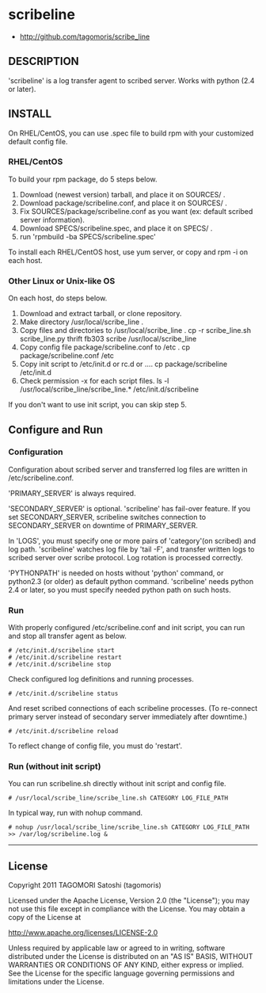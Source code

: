 # scribeline

* http://github.com/tagomoris/scribe_line

## DESCRIPTION

'scribeline' is a log transfer agent to scribed server. Works with python (2.4 or later).

## INSTALL

On RHEL/CentOS, you can use .spec file to build rpm with your customized default config file.

### RHEL/CentOS

To build your rpm package, do 5 steps below.

1. Download (newest version) tarball, and place it on SOURCES/ .
2. Download package/scribeline.conf, and place it on SOURCES/ .
3. Fix SOURCES/package/scribeline.conf as you want (ex: default scribed server information).
4. Download SPECS/scribeline.spec, and place it on SPECS/ .
5. run 'rpmbuild -ba SPECS/scribeline.spec'

To install each RHEL/CentOS host, use yum server, or copy and rpm -i on each host.

### Other Linux or Unix-like OS

On each host, do steps below.

1. Download and extract tarball, or clone repository.
2. Make directory /usr/local/scribe_line .
3. Copy files and directories to /usr/local/scribe_line .
    cp -r scribe_line.sh scribe_line.py thrift fb303 scribe /usr/local/scribe_line
4. Copy config file package/scribeline.conf to /etc .
    cp package/scribeline.conf /etc
5. Copy init script to /etc/init.d or rc.d or ....
    cp package/scribeline /etc/init.d
6. Check permission -x for each script files.
    ls -l /usr/local/scribe_line/scribe_line.* /etc/init.d/scribeline

If you don't want to use init script, you can skip step 5.

## Configure and Run

### Configuration

Configuration about scribed server and transferred log files are written in /etc/scribeline.conf.

'PRIMARY_SERVER' is always required.

'SECONDARY_SERVER' is optional. 'scribeline' has fail-over feature. If you set SECONDARY_SERVER, scribeline switches connection to SECONDARY_SERVER on downtime of PRIMARY_SERVER. 

In 'LOGS', you must specify one or more pairs of 'category'(on scribed) and log path. 'scribeline' watches log file by 'tail -F', and transfer written logs to scribed server over scribe protocol. Log rotation is processed correctly.

'PYTHONPATH' is needed on hosts without 'python' command, or python2.3 (or older) as default python command. 'scribeline' needs python 2.4 or later, so you must specify needed python path on such hosts.

### Run

With properly configured /etc/scribeline.conf and init script, you can run and stop all transfer agent as below.

    # /etc/init.d/scribeline start
    # /etc/init.d/scribeline restart
    # /etc/init.d/scribeline stop

Check configured log definitions and running processes.

    # /etc/init.d/scribeline status

And reset scribed connections of each scribeline processes. (To re-connect primary server instead of secondary server immediately after downtime.)

    # /etc/init.d/scribeline reload

To reflect change of config file, you must do 'restart'.

### Run (without init script)

You can run scribeline.sh directly without init script and config file.

    # /usr/local/scribe_line/scribe_line.sh CATEGORY LOG_FILE_PATH

In typical way, run with nohup command.

    # nohup /usr/local/scribe_line/scribe_line.sh CATEGORY LOG_FILE_PATH >> /var/log/scribeline.log &

* * * * *

## License

Copyright 2011 TAGOMORI Satoshi (tagomoris)

Licensed under the Apache License, Version 2.0 (the "License");
you may not use this file except in compliance with the License.
You may obtain a copy of the License at

   http://www.apache.org/licenses/LICENSE-2.0

Unless required by applicable law or agreed to in writing, software
distributed under the License is distributed on an "AS IS" BASIS,
WITHOUT WARRANTIES OR CONDITIONS OF ANY KIND, either express or implied.
See the License for the specific language governing permissions and
limitations under the License.
